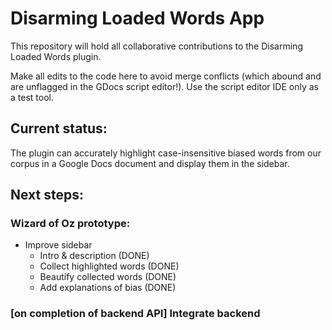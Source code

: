 # Disarming Loaded Words App

This repository will hold all collaborative contributions to the Disarming Loaded Words plugin.

Make all edits to the code here to avoid merge conflicts (which abound and are unflagged in the GDocs script editor!). Use the script editor IDE only as a test tool.

## Current status:

The plugin can accurately highlight case-insensitive biased words from our corpus in a Google Docs document and display them in the sidebar.

## Next steps:

### Wizard of Oz prototype:
- Improve sidebar
	- Intro & description (DONE)
	- Collect highlighted words (DONE)
	- Beautify collected words (DONE)
	- Add explanations of bias (DONE)

### [on completion of backend API] Integrate backend
